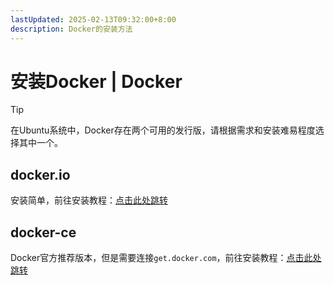 ```yaml
---
lastUpdated: 2025-02-13T09:32:00+8:00
description: Docker的安装方法
---
```


# 安装Docker | Docker

> [!TIP]
> 在Ubuntu系统中，Docker存在两个可用的发行版，请根据需求和安装难易程度选择其中一个。

## docker.io

安装简单，前往安装教程：[点击此处跳转](/Docker/InstallIO)

## docker-ce

Docker官方推荐版本，但是需要连接`get.docker.com`，前往安装教程：[点击此处跳转](/Docker/InstallCE)
